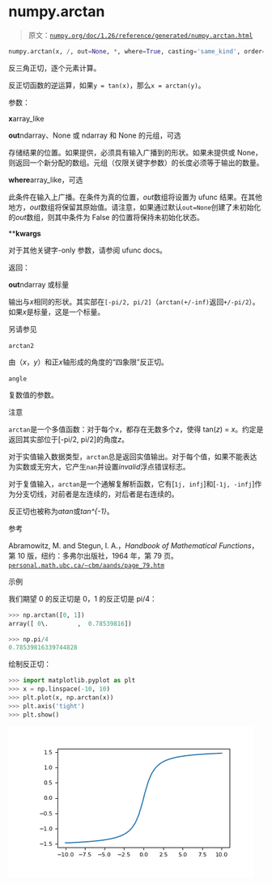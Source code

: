 # numpy.arctan

> 原文：[`numpy.org/doc/1.26/reference/generated/numpy.arctan.html`](https://numpy.org/doc/1.26/reference/generated/numpy.arctan.html)

```py
numpy.arctan(x, /, out=None, *, where=True, casting='same_kind', order='K', dtype=None, subok=True[, signature, extobj]) = <ufunc 'arctan'>
```

反三角正切，逐个元素计算。

反正切函数的逆运算，如果`y = tan(x)`，那么`x = arctan(y)`。

参数：

**x**array_like

**out**ndarray、None 或 ndarray 和 None 的元组，可选

存储结果的位置。如果提供，必须具有输入广播到的形状。如果未提供或 None，则返回一个新分配的数组。元组（仅限关键字参数）的长度必须等于输出的数量。 

**where**array_like，可选

此条件在输入上广播。在条件为真的位置，*out*数组将设置为 ufunc 结果。在其他地方，*out*数组将保留其原始值。请注意，如果通过默认`out=None`创建了未初始化的*out*数组，则其中条件为 False 的位置将保持未初始化状态。

****kwargs**

对于其他关键字-only 参数，请参阅 ufunc docs。

返回：

**out**ndarray 或标量

输出与*x*相同的形状。其实部在`[-pi/2, pi/2]`（`arctan(+/-inf)`返回`+/-pi/2`）。如果*x*是标量，这是一个标量。

另请参见

`arctan2`

由（*x*，*y*）和正*x*轴形成的角度的“四象限”反正切。

`angle`

复数值的参数。

注意

`arctan`是一个多值函数：对于每个*x*，都存在无数多个*z*，使得 tan(*z*) = *x*。约定是返回其实部位于[-pi/2, pi/2]的角度*z*。

对于实值输入数据类型，`arctan`总是返回实值输出。对于每个值，如果不能表达为实数或无穷大，它产生`nan`并设置*invalid*浮点错误标志。

对于复值输入，`arctan`是一个通解复解析函数，它有[`1j, infj`]和[`-1j, -infj`]作为分支切线，对前者是左连续的，对后者是右连续的。

反正切也被称为*atan*或*tan^{-1}*。

参考

Abramowitz, M. and Stegun, I. A.，*Handbook of Mathematical Functions*，第 10 版，纽约：多弗尔出版社，1964 年，第 79 页。[`personal.math.ubc.ca/~cbm/aands/page_79.htm`](https://personal.math.ubc.ca/~cbm/aands/page_79.htm)

示例

我们期望 0 的反正切是 0，1 的反正切是 pi/4：

```py
>>> np.arctan([0, 1])
array([ 0\.        ,  0.78539816]) 
```

```py
>>> np.pi/4
0.78539816339744828 
```

绘制反正切：

```py
>>> import matplotlib.pyplot as plt
>>> x = np.linspace(-10, 10)
>>> plt.plot(x, np.arctan(x))
>>> plt.axis('tight')
>>> plt.show() 
```

![../../_images/numpy-arctan-1.png](img/26025b19f7613f2b887547163d28f9bb.png)
